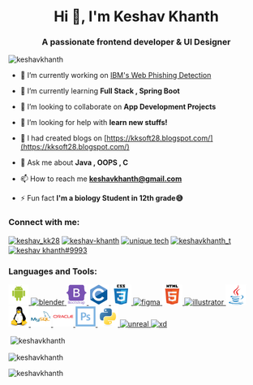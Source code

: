 <h1 align="center">Hi 👋, I'm Keshav Khanth</h1>
<h3 align="center">A passionate frontend developer & UI Designer</h3>

<p align="left"> <img src="https://komarev.com/ghpvc/?username=keshavkhanth&label=Profile%20views&color=0e75b6&style=flat" alt="keshavkhanth" /> </p>

- 🔭 I’m currently working on [IBM's Web Phishing Detection](https://github.com/IBM-EPBL/IBM-Project-50343-1660903778)

- 🌱 I’m currently learning **Full Stack , Spring Boot**

- 👯 I’m looking to collaborate on **App Development Projects**

- 🤝 I’m looking for help with **learn new stuffs!**

- 📝 I had created blogs on [https://kksoft28.blogspot.com/](https://kksoft28.blogspot.com/)

- 💬 Ask me about **Java , OOPS , C**

- 📫 How to reach me **keshavkhanth@gmail.com**

- ⚡ Fun fact **I'm a biology Student in 12th grade😅**

<h3 align="left">Connect with me:</h3>
<p align="left">
<a href="https://twitter.com/keshav_kk28" target="blank"><img align="center" src="https://raw.githubusercontent.com/rahuldkjain/github-profile-readme-generator/master/src/images/icons/Social/twitter.svg" alt="keshav_kk28" height="30" width="40" /></a>
<a href="https://linkedin.com/in/keshav-khanth" target="blank"><img align="center" src="https://raw.githubusercontent.com/rahuldkjain/github-profile-readme-generator/master/src/images/icons/Social/linked-in-alt.svg" alt="keshav-khanth" height="30" width="40" /></a>
<a href="https://www.youtube.com/channel/UCCbKTDvUdwvvHRCm9OXYnIA" target="blank"><img align="center" src="https://raw.githubusercontent.com/rahuldkjain/github-profile-readme-generator/master/src/images/icons/Social/youtube.svg" alt="unique tech" height="30" width="40" /></a>
<a href="https://www.hackerrank.com/keshavkhanth_t" target="blank"><img align="center" src="https://raw.githubusercontent.com/rahuldkjain/github-profile-readme-generator/master/src/images/icons/Social/hackerrank.svg" alt="keshavkhanth_t" height="30" width="40" /></a>
<a href="https://discord.gg/keshav khanth#9993" target="blank"><img align="center" src="https://raw.githubusercontent.com/rahuldkjain/github-profile-readme-generator/master/src/images/icons/Social/discord.svg" alt="keshav khanth#9993" height="30" width="40" /></a>
</p>

<h3 align="left">Languages and Tools:</h3>
<p align="left"> <a href="https://developer.android.com" target="_blank" rel="noreferrer"> <img src="https://raw.githubusercontent.com/devicons/devicon/master/icons/android/android-original-wordmark.svg" alt="android" width="40" height="40"/> </a> <a href="https://www.blender.org/" target="_blank" rel="noreferrer"> <img src="https://download.blender.org/branding/community/blender_community_badge_white.svg" alt="blender" width="40" height="40"/> </a> <a href="https://getbootstrap.com" target="_blank" rel="noreferrer"> <img src="https://raw.githubusercontent.com/devicons/devicon/master/icons/bootstrap/bootstrap-plain-wordmark.svg" alt="bootstrap" width="40" height="40"/> </a> <a href="https://www.cprogramming.com/" target="_blank" rel="noreferrer"> <img src="https://raw.githubusercontent.com/devicons/devicon/master/icons/c/c-original.svg" alt="c" width="40" height="40"/> </a> <a href="https://www.w3schools.com/css/" target="_blank" rel="noreferrer"> <img src="https://raw.githubusercontent.com/devicons/devicon/master/icons/css3/css3-original-wordmark.svg" alt="css3" width="40" height="40"/> </a> <a href="https://www.figma.com/" target="_blank" rel="noreferrer"> <img src="https://www.vectorlogo.zone/logos/figma/figma-icon.svg" alt="figma" width="40" height="40"/> </a> <a href="https://www.w3.org/html/" target="_blank" rel="noreferrer"> <img src="https://raw.githubusercontent.com/devicons/devicon/master/icons/html5/html5-original-wordmark.svg" alt="html5" width="40" height="40"/> </a> <a href="https://www.adobe.com/in/products/illustrator.html" target="_blank" rel="noreferrer"> <img src="https://www.vectorlogo.zone/logos/adobe_illustrator/adobe_illustrator-icon.svg" alt="illustrator" width="40" height="40"/> </a> <a href="https://www.java.com" target="_blank" rel="noreferrer"> <img src="https://raw.githubusercontent.com/devicons/devicon/master/icons/java/java-original.svg" alt="java" width="40" height="40"/> </a> <a href="https://www.linux.org/" target="_blank" rel="noreferrer"> <img src="https://raw.githubusercontent.com/devicons/devicon/master/icons/linux/linux-original.svg" alt="linux" width="40" height="40"/> </a> <a href="https://www.mysql.com/" target="_blank" rel="noreferrer"> <img src="https://raw.githubusercontent.com/devicons/devicon/master/icons/mysql/mysql-original-wordmark.svg" alt="mysql" width="40" height="40"/> </a> <a href="https://www.oracle.com/" target="_blank" rel="noreferrer"> <img src="https://raw.githubusercontent.com/devicons/devicon/master/icons/oracle/oracle-original.svg" alt="oracle" width="40" height="40"/> </a> <a href="https://www.photoshop.com/en" target="_blank" rel="noreferrer"> <img src="https://raw.githubusercontent.com/devicons/devicon/master/icons/photoshop/photoshop-line.svg" alt="photoshop" width="40" height="40"/> </a> <a href="https://www.python.org" target="_blank" rel="noreferrer"> <img src="https://raw.githubusercontent.com/devicons/devicon/master/icons/python/python-original.svg" alt="python" width="40" height="40"/> </a> <a href="https://unrealengine.com/" target="_blank" rel="noreferrer"> <img src="https://raw.githubusercontent.com/kenangundogan/fontisto/036b7eca71aab1bef8e6a0518f7329f13ed62f6b/icons/svg/brand/unreal-engine.svg" alt="unreal" width="40" height="40"/> </a> <a href="https://www.adobe.com/products/xd.html" target="_blank" rel="noreferrer"> <img src="https://cdn.worldvectorlogo.com/logos/adobe-xd.svg" alt="xd" width="40" height="40"/> </a> </p>


<p>&nbsp;<img align="center" src="https://github-readme-stats.vercel.app/api?username=keshavkhanth&show_icons=true&theme=dark&locale=en" alt="keshavkhanth" /></p>



<p><img align="center" src="https://github-readme-streak-stats.herokuapp.com/?user=keshavkhanth&theme=dark" alt="keshavkhanth" /></p>
<p><img align="left" src="https://github-readme-stats.vercel.app/api/top-langs?username=keshavkhanth&show_icons=true&locale=en&layout=compact" alt="keshavkhanth" /></p>
